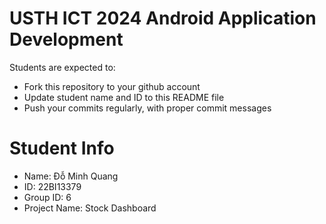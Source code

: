 USTH ICT 2024 Android Application Development
=====================================================

Students are expected to:

* Fork this repository to your github account
* Update student name and ID to this README file
* Push your commits regularly, with proper commit messages

Student Info
=======================

* Name: Đỗ Minh Quang
* ID: 22BI13379
* Group ID: 6
* Project Name: Stock Dashboard
